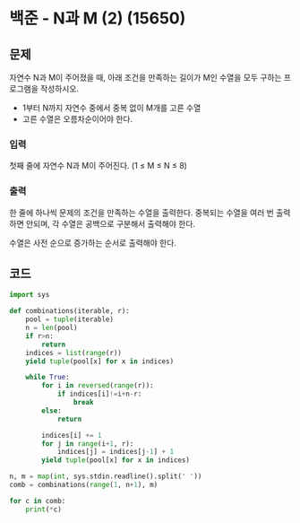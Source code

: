 # 백준 - N과 M (2) (15650)
## 문제
자연수 N과 M이 주어졌을 때, 아래 조건을 만족하는 길이가 M인 수열을 모두 구하는 프로그램을 작성하시오.

- 1부터 N까지 자연수 중에서 중복 없이 M개를 고른 수열
- 고른 수열은 오름차순이어야 한다.
### 입력
첫째 줄에 자연수 N과 M이 주어진다. (1 ≤ M ≤ N ≤ 8)

### 출력
한 줄에 하나씩 문제의 조건을 만족하는 수열을 출력한다. 중복되는 수열을 여러 번 출력하면 안되며, 각 수열은 공백으로 구분해서 출력해야 한다.

수열은 사전 순으로 증가하는 순서로 출력해야 한다.

## 코드
```python
import sys

def combinations(iterable, r):
    pool = tuple(iterable)
    n = len(pool)
    if r>n:
        return
    indices = list(range(r))
    yield tuple(pool[x] for x in indices)

    while True:
        for i in reversed(range(r)):
            if indices[i]!=i+n-r:
                break
        else:
            return

        indices[i] += 1
        for j in range(i+1, r):
            indices[j] = indices[j-1] + 1
        yield tuple(pool[x] for x in indices)

n, m = map(int, sys.stdin.readline().split(' '))
comb = combinations(range(1, n+1), m)

for c in comb:
    print(*c)
```
